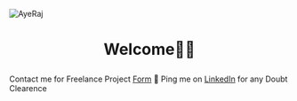 </p><img src="https://komarev.com/ghpvc/?username=heera9331&label=Profile%20Visitors&color=0e75b6&style=flat" alt="AyeRaj" />



# <p align="center"> Welcome🙏🏻 

Contact me for Freelance Project [Form](#) 📌 Ping me on [LinkedIn](https://www.linkedin.com/in/ayerajkumar/) for any Doubt Clearence

<!--
**heera9331/heera9331** is a ✨ _special_ ✨ repository because its `README.md` (this file) appears on your GitHub profile.

Here are some ideas to get you started:

- 🔭 I’m currently working on ...
- 🌱 I’m currently learning ...
- 👯 I’m looking to collaborate on ...
- 🤔 I’m looking for help with ...
- 💬 Ask me about ...
- 📫 How to reach me: ...
- 😄 Pronouns: ...
- ⚡ Fun fact: ...
-->

